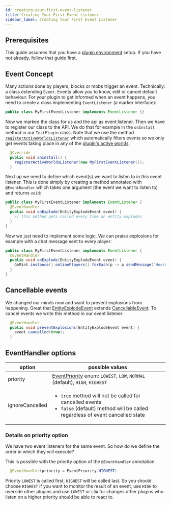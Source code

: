 ```yaml
---
id: creating-your-first-event-listener
title: Creating Your First Event Listener
sidebar_label: Creating Your First Event Listener
---
```


## Prerequisites

This guide assumes that you have a [plugin environment](/docs/development/creating-first-plugin) setup.
If you have not already, follow that guide first.

## Event Concept

Many actions done by players, blocks or mobs trigger an event. Technically: a class extending `Event`. Events allow you to know, edit or cancel default behaviour.
For your plugin to get informed when an event happens, you need to create a class implementing `EventListener` (a marker interface):

```java
public class MyFirstEventListener implements EventListener {}
```

Now we marked the class for us and the api as event listener. Then we have to register our class to the API. We do that for example in the `onInstall` method in our `TestPlugin` class. Note that we use the method [`registerActiveWorldsListener`](https://janmm14.de/static/gomint/gomint.api/io/gomint/plugin/Plugin.html#registerActiveWorldsListener(io.gomint.event.EventListener)) which automatically filters events so we only get events taking place in any of the [plugin's active worlds](../get-started/plugin-world-restriction.md).

```java
  @Override
  public void onInstall() {
    registerActiveWorldsListener(new MyFirstEventListener());
  }
```
Next up we need to define which event(s) we want to listen to in this event listener.
This is done simply by creating a method annotated with `@EventHandler` which takes one argument (the event we want to listen to) and returns `void`:

```java
public class MyFirstEventListener implements EventListener {
  @EventHandler
  public void onExplode(EntityExplodeEvent event) {
    // this method gets called every time an entity explodes
  }
}
```

Now we just need to implement some logic. We can praise explosions for example with a chat message sent to every player:


```java
public class MyFirstEventListener implements EventListener {
  @EventHandler
  public void onExplode(EntityExplodeEvent event) {
    GoMint.instance().onlinePlayers().forEach(p -> p.sendMessage("Hooray, " + event.affectedBlocks().size() + " are gone!"));
  }
}
```

## Cancellable events

We changed our minds now and want to prevent explosions from happening. Great that [EntityExplodeEvent](https://janmm14.de/static/gomint/index.html?gomint.api/io/gomint/event/entity/EntityExplodeEvent.html) extends [CancellableEvent](https://janmm14.de/static/gomint/index.html?gomint.api/io/gomint/event/CancellableEvent.html). To cancel events we write this method in our event listener:

```java
  @EventHandler
  public void preventExplosions(EntityExplodeEvent event) {
    event.cancelled(true);
  }
```

## EventHandler options

| option          | possible values |
|-----------------|-----------------|
| priority        | [EventPriority](https://janmm14.de/static/gomint/index.html?gomint.api/io/gomint/event/EventPriority.html) enum: `LOWEST`, `LOW`, `NORMAL` (default), `HIGH`, `HIGHEST` |
| ignoreCancelled | <ul><li>`true` method will not be called for cancelled events<br></li><li>`false` (default) method will be called regardless of event cancelled state</li></ul> |

### Details on priority option

We have two event listeners for the same event. So how do we define the order in which they will execute?

This is possible with the priority option of the `@EventHandler` annotation.

```java
  @EventHandler(priority = EventPriority.HIGHEST)
```

Priority `LOWEST` is called first, `HIGHEST` will be called last. So you should choose `HIGHEST` if you want to monitor the result of an event, use `HIGH` to override other plugins and use `LOWEST` or `LOW` for changes other plugins who listen on a higher priority should be able to react to.
